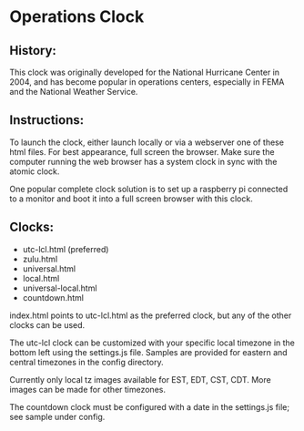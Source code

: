 # Operations Clock

## History:

This clock was originally developed for the National Hurricane Center in 2004, and has become popular in operations centers, especially in FEMA and the National Weather Service.

## Instructions:

To launch the clock, either launch locally or via a webserver one of these html files. For best appearance, full screen the browser.
Make sure the computer running the web browser has a system clock in sync with the atomic clock.

One popular complete clock solution is to set up a raspberry pi connected to a monitor and boot it into a full screen browser with this clock.

## Clocks:

* utc-lcl.html (preferred)
* zulu.html
* universal.html
* local.html
* universal-local.html
* countdown.html

index.html points to utc-lcl.html as the preferred clock, but any of the other clocks can be used.

The utc-lcl clock can be customized with your specific local timezone in the bottom left using the settings.js file.  Samples are provided for eastern and central timezones in the config directory.

Currently only local tz images available for EST, EDT, CST, CDT.  More images can be made for other timezones.

The countdown clock must be configured with a date in the settings.js file; see sample under config.

